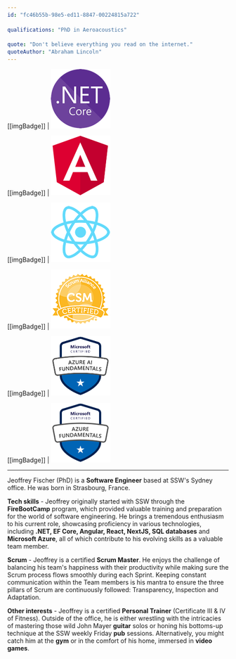 ```yaml
---
id: "fc46b55b-98e5-ed11-8847-00224815a722"

qualifications: "PhD in Aeroacoustics"

quote: "Don't believe everything you read on the internet."
quoteAuthor: "Abraham Lincoln"
---
```


[[imgBadge]]
| ![.NET Core](../badges/Developer-dotnet-core.png)

[[imgBadge]]
| ![Angular](../badges/Developer-angular.png)

[[imgBadge]]
| ![React](../badges/Developer-react.png)

[[imgBadge]]
| ![Certification Scrum Alliance Master](../badges/Certification-scrumalliance-master.png)

[[imgBadge]]
| ![Certification Azure AI fundamentals](../badges/Certification-microsoft-azure-ai-fundamentals.png)

[[imgBadge]]
| ![Certification Azure fundamentals](../badges/Certification-microsoft-azure-fundamentals.png)

---

Jeoffrey Fischer (PhD) is a **Software Engineer** based at SSW's Sydney office. He was born in Strasbourg, France.

**Tech skills** - Jeoffrey originally started with SSW through the **FireBootCamp** program, which provided valuable training and preparation for the world of software engineering. He brings a tremendous enthusiasm to his current role, showcasing proficiency in various technologies, including **.NET, EF Core, Angular, React, NextJS, SQL databases** and **Microsoft Azure**, all of which contribute to his evolving skills as a valuable team member.

**Scrum** - Jeoffrey is a certified **Scrum Master**. He enjoys the challenge of balancing his team's happiness with their productivity while making sure the Scrum process flows smoothly during each Sprint. Keeping constant communication within the Team members is his mantra to ensure the three pillars of Scrum are continuously followed: Transparency, Inspection and Adaptation. 

**Other interests** - Jeoffrey is a certified **Personal Trainer** (Certificate III & IV of Fitness). Outside of the office, he is either wrestling with the intricacies of mastering those wild John Mayer **guitar** solos or honing his bottoms-up technique at the SSW weekly Friday **pub** sessions. Alternatively, you might catch him at the **gym** or in the comfort of his home, immersed in **video games**.
